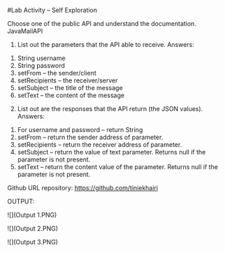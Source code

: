#Lab Activity – Self Exploration

Choose one of the public API and understand the documentation. 
JavaMailAPI

1)	List out the parameters that the API able to receive. 
Answers: 
1. String username
2. String password
3. setFrom – the sender/client
4. setRecipients – the receiver/server
5. setSubject – the title of the message
6. setText – the content of the message

2)	List out are the responses that the API return (the JSON values).
Answers: 
1. For username and password – return String
2. setFrom – return the sender address of parameter.
3. setRecipients – return the receiver address of parameter.
4. setSubject – return the value of text parameter. Returns null if the parameter is not present.
5. setText – return the content value of the parameter. Returns null if the parameter is not present.

Github URL repository: https://github.com/tiniekhairi

OUTPUT:

 ![](Output 1.PNG)
 
 ![](Output 2.PNG)
 
 ![](Output 3.PNG)

 
 

